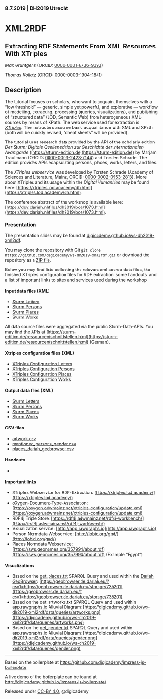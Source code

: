 ### 8.7.2019 | DH2019 Utrecht

# XML2RDF

## Extracting RDF Statements From XML Resources With XTriples

_Max Grüntgens_ (ORCID: [0000-0001-8736-9393](https://orcid.org/0000-0001-8736-9393))

_Thomas Kollatz_ (ORCID: [0000-0003-1904-1841](https://orcid.org/0000-0003-1904-1841))

## Description

The tutorial focuses on scholars, who want to acquaint themselves with a “low threshold” — generic, simple yet powerful, and explorative — workflow of modelling, extracting, processing (queries, visualizations), and publishing of “structured data” (LOD, Semantic Web) from heterogeneous XML-sources by means of XPath. The web service used for extraction is [_XTriples_](https://xtriples.lod.academy). The instructors assume basic acquaintance with XML and XPath (both will be quickly revised, “cheat sheets” will be provided).

The tutorial uses research data provided by the API of the scholarly edition _Der Sturm: Digitale Quellenedition zur Geschichte der internationalen Avantgarde_ ([https://sturm-edition.de](https://sturm-edition.de)) by Marjam Trautmann (ORCID: [0000-0003-2423-7144](https://orcid.org/0000-0003-2423-7144)) and Torsten Schrade. The edition provides APIs ecapsulating persons, places, works, letters, and files.

The _XTriples webservice_ was developed by Torsten Schrade (Academy of Sciences and Literature, Mainz, ORCID: [0000-0002-0953-2818](https://orcid.org/0000-0002-0953-2818)). More about XTriples and its usage within the _Digital Humanities_ may be found here: [https://xtriples.lod.academy/dh.html](https://xtriples.lod.academy/dh.html).

The conference abstract of the workshop is available here: [https://dev.clariah.nl/files/dh2019/boa/1073.html](https://dev.clariah.nl/files/dh2019/boa/1073.html).

### Presentation

The presentation slides may be found at [digicademy.github.io/ws-dh2019-xml2rdf](https://digicademy.github.io/ws-dh2019-xml2rdf).

You may clone the repository with Git `git clone https://github.com/digicademy/ws-dh2019-xml2rdf.git` or download the repository as a [ZIP file](https://github.com/digicademy/ws-dh2019-xml2rdf/archive/master.zip).

Below you may find lists collecting the relevant xml source data files, the finished XTriples configuration files for RDF extraction, some  handouts, and a list of important links to sites and services used during the workshop.

#### Input data files (XML)

* [Sturm Letters](https://digicademy.github.io/ws-dh2019-xml2rdf/data/source/sturm_letters.xml)
* [Sturm Persons](https://digicademy.github.io/ws-dh2019-xml2rdf/data/source/sturm_persons.xml)
* [Sturm Places](https://digicademy.github.io/ws-dh2019-xml2rdf/data/source/sturm_places.xml)
* [Sturm Works](https://digicademy.github.io/ws-dh2019-xml2rdf/data/source/sturm_works.xml)

All data source files were aggregated via the public Sturm-Data-APIs. You may find the APIs at [https://sturm-edition.de/ressourcen/schnittstellen.html](https://sturm-edition.de/ressourcen/schnittstellen.html) (German).

#### Xtriples configuration files (XML)

* [XTriples Configuration Letters](https://digicademy.github.io/ws-dh2019-xml2rdf/data/config/sturm_config_letters_xtriples.xml)
* [XTriples Configuration Persons](https://digicademy.github.io/ws-dh2019-xml2rdf/data/config/sturm_config_persons_xtriples.xml)
* [XTriples Configuration Places](https://digicademy.github.io/ws-dh2019-xml2rdf/data/config/sturm_config_places_xtriples.xml)
* [XTriples Configuration Works](https://digicademy.github.io/ws-dh2019-xml2rdf/data/config/sturm_config_works_xtriples.xml)


#### Output data files (XML)

* [Sturm Letters](https://digicademy.github.io/ws-dh2019-xml2rdf/data/output/sturm_output_letters.rdf)
* [Sturm Persons](https://digicademy.github.io/ws-dh2019-xml2rdf/data/output/sturm_output_persons.rdf)
* [Sturm Places](https://digicademy.github.io/ws-dh2019-xml2rdf/data/output/sturm_output_places.rdf)
* [Sturm Works](https://digicademy.github.io/ws-dh2019-xml2rdf/data/output/sturm_output_works.rdf)

#### CSV files

* [artwork.csv](https://digicademy.github.io/ws-dh2019-xml2rdf/data/csv/artwork.csv)
* [mentioned_persons_gender.csv](https://digicademy.github.io/ws-dh2019-xml2rdf/data/csv/mentioned_persons_gender.csv)
* [places_dariah_geobrowser.csv](https://digicademy.github.io/ws-dh2019-xml2rdf/data/csv/places_dariah_geobrowser.csv)

#### Handouts

* 

#### Important links

* XTriples Webservice for RDF-Extraction: [https://xtriples.lod.academy/](https://xtriples.lod.academy/)
* oXygen-Document-Type-Association: [https://oxygen.adwmainz.net/xtriples-configuration/update.xml](https://oxygen.adwmainz.net/xtriples-configuration/update.xml)
* RDF4j Triple Store: [https://rdf4j.adwmainz.net/rdf4j-workbench/](https://rdf4j.adwmainz.net/rdf4j-workbench/)
* Visualization service: [http://app.rawgraphs.io](http://app.rawgraphs.io)
* Person Normdata Webservice: [http://lobid.org/gnd/](http://lobid.org/gnd/)
* Places Normdata Webservice: [https://sws.geonames.org/357994/about.rdf](https://sws.geonames.org/357994/about.rdf) (Example “Egypt”) 

#### Visualizations

* Based on the [get_places.txt](https://digicademy.github.io/ws-dh2019-xml2rdf/data/queries/get_places.txt) SPARQL Query and used within the [Dariah GeoBrowser](https://geobrowser.de.dariah.eu): [https://geobrowser.de.dariah.eu/?csv1=https://geobrowser.de.dariah.eu/storage/735201](https://geobrowser.de.dariah.eu/?csv1=https://geobrowser.de.dariah.eu/storage/735201)
* Based on the [get_artworks.txt](https://digicademy.github.io/ws-dh2019-xml2rdf/data/queries/get_artworks.txt) SPARQL Query and used within [app.rawgraphs.io](http://app.rawgraphs.io/) Alluvial Diagram: [https://digicademy.github.io/ws-dh2019-xml2rdf/data/queries/artworks.png](https://digicademy.github.io/ws-dh2019-xml2rdf/data/queries/artworks.png)
* Based on the [get_gender.txt](https://digicademy.github.io/ws-dh2019-xml2rdf/data/queries/get_gender.txt) SPARQL Query and used within [app.rawgraphs.io](http://app.rawgraphs.io/) Alluvial Diagram: [https://digicademy.github.io/ws-dh2019-xml2rdf/data/queries/gender.png](https://digicademy.github.io/ws-dh2019-xml2rdf/data/queries/gender.png)

<hr/>

Based on the boilerplate at https://github.com/digicademy/impress-js-boilerplate

A live demo of the boilerplate can be found at http://digicademy.github.io/impress-js-boilerplate/

Released under [CC-BY 4.0](https://creativecommons.org/licenses/by/4.0/), @digicademy

